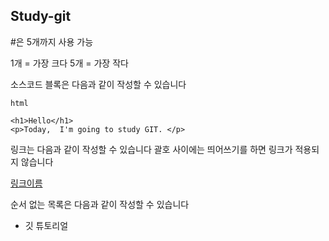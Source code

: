 ## Study-git


#은 5개까지 사용 가능

1개 = 가장 크다
5개 = 가장 작다

소스코드 블록은 다음과 같이 작성할 수 있습니다


````
html

<h1>Hello</h1>
<p>Today,  I'm going to study GIT. </p>

````

링크는 다음과 같이 작성할 수 있습니다
괄호 사이에는 띄어쓰기를 하면 링크가 적용되지 않습니다

[링크이름](https://github.com/nadyungkr)


순서 없는 목록은 다음과 같이 작성할 수 있습니다

* 깃 튜토리얼
